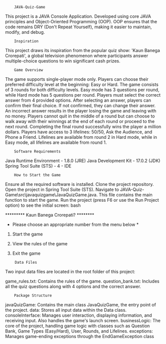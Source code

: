         JAVA-Quiz-Game
This project is a JAVA Console Application.
Developed using core JAVA principles and Object-Oriented Programming (OOP).
OOP ensures that the code remains DRY (Don't Repeat Yourself), making it easier to maintain, modify, and debug.

        Inspiration
This project draws its inspiration from the popular quiz show: 'Kaun Banega Crorepati', a global television phenomenon where participants answer multiple-choice questions to win significant cash prizes.

        Game Overview
The game supports single-player mode only.
Players can choose their preferred difficulty level at the beginning: Easy or Hard.
The game consists of 3 rounds for both difficulty levels. Easy mode has 3 questions per round, while Hard mode has 5 questions per round.
Players must select the correct answer from 4 provided options.
After selecting an answer, players can confirm their final choice. If not confirmed, they can change their answer.
An incorrect answer results in the player losing the game and leaving with no money.
Players cannot quit in the middle of a round but can choose to walk away with their winnings at the end of each round or proceed to the next round.
Completing the final round successfully wins the player a million dollars.
Players have access to 3 lifelines: 50/50, Ask the Audience, and Phone a Friend.
Lifelines are available from round 2 in Hard mode, while in Easy mode, all lifelines are available from round 1.

        Software Requirements
Java Runtime Environment - 1.8.0 (JRE)
Java Development Kit - 17.0.2 (JDK)
Spring Tool Suite (STS) - 4 - IDE

        How to Start the Game
Ensure all the required software is installed.
Clone the project repository.
Open the project in Spring Tool Suite (STS).
Navigate to JAVA-Quiz-Game\src\javaquizgame\JavaQuizGame.java.
This file contains the main function to start the game.
Run the project (press F6 or use the Run Project option) to see the initial screen:
bash

********* Kaun Banega Crorepati? ********

* Please choose an appropriate number from the menu below *
1. Start the game
2. View the rules of the game
3. Exit the game

   
        Data Files
Two input data files are located in the root folder of this project:

game_rules.txt: Contains the rules of the game.
question_bank.txt: Includes all the quiz questions along with 4 options and the correct answer.

        Package Structure
javaQuizGame: Contains the main class JavaQuizGame, the entry point of the project.
data: Stores all input data within the Data class.
consoleInterface: Manages user interaction, displaying information, and receiving input. Also handles the game's launch screen.
businessLogic: The core of the project, handling game logic with classes such as Question Bank, Game Types (Easy/Hard), User, Rounds, and Lifelines.
exceptions: Manages game-ending exceptions through the EndGameException class
